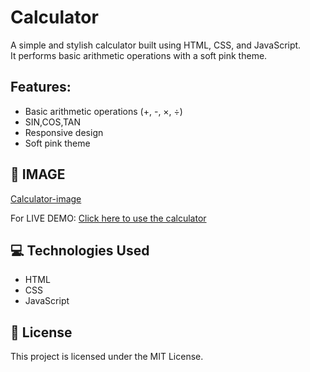 # Calculator

A simple and stylish calculator built using HTML, CSS, and JavaScript.  
It performs basic arithmetic operations with a soft pink theme.

## Features:
- Basic arithmetic operations (+, -, ×, ÷)
- SIN,COS,TAN
- Responsive design
- Soft pink theme

## 📸 IMAGE
[Calculator-image](https://github.com/user-attachments/assets/7a95f109-52d9-4e8b-b7bd-fda90421a9e9)


For LIVE DEMO:
[Click here to use the calculator](https://satyas1405.github.io/calculator/)

## 💻 Technologies Used
- HTML
- CSS
- JavaScript

## 📜 License
This project is licensed under the MIT License.
